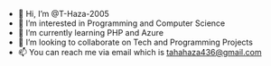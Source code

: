 - 👋 Hi, I’m @T-Haza-2005
- 👀 I’m interested in Programming and Computer Science
- 🌱 I’m currently learning PHP and Azure
- 💞️ I’m looking to collaborate on Tech and Programming Projects
- 📫 You can reach me via email which is tahahaza436@gmail.com
